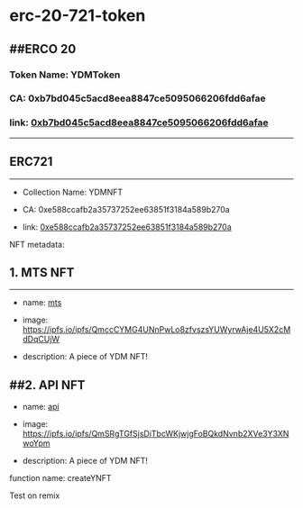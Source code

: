 # erc-20-721-token

##ERCO 20
---
### Token Name: YDMToken
### CA: 0xb7bd045c5acd8eea8847ce5095066206fdd6afae
### link: [0xb7bd045c5acd8eea8847ce5095066206fdd6afae](https://rinkeby.etherscan.io/address/0xb7bd045c5acd8eea8847ce5095066206fdd6afae)

---
## ERC721
---
- Collection Name: YDMNFT

- CA: 0xe588ccafb2a35737252ee63851f3184a589b270a

- link: [0xe588ccafb2a35737252ee63851f3184a589b270a](https://rinkeby.etherscan.io/address/0xe588ccafb2a35737252ee63851f3184a589b270a)


NFT metadata:
## 1. MTS NFT
---
- name: [mts](https://testnets.opensea.io/assets/0xe588ccafb2a35737252ee63851f3184a589b270a/6/)

- image: https://ipfs.io/ipfs/QmccCYMG4UNnPwLo8zfvszsYUWyrwAje4U5X2cMdDqCUjW

- description: A piece of YDM NFT!

##2. API NFT
---
- name: [api](https://testnets.opensea.io/assets/0xe588ccafb2a35737252ee63851f3184a589b270a/1/)

- image: https://ipfs.io/ipfs/QmSRgTGfSjsDiTbcWKjwjgFoBQkdNvnb2XVe3Y3XNwoYpm

- description: A piece of YDM NFT!

function name: createYNFT

Test on remix